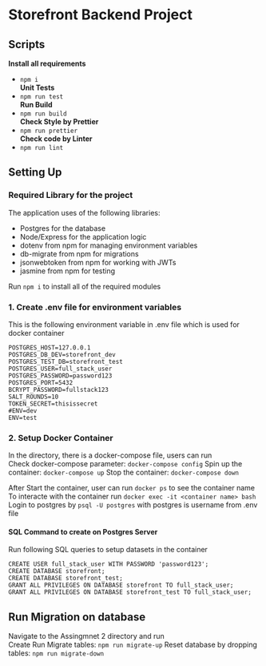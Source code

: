# Storefront Backend Project
## Scripts
**Install all requirements** <br/>
- `npm i` <br/>
**Unit Tests** <br/>
- `npm run test` <br/>
**Run Build** <br/>
- `npm run build` <br/>
**Check Style by Prettier** <br/>
- `npm run prettier` <br/>
**Check code by Linter** <br/>
- `npm run lint` <br/>


## Setting Up
### Required Library for the project
The application uses of the following libraries:
- Postgres for the database
- Node/Express for the application logic
- dotenv from npm for managing environment variables
- db-migrate from npm for migrations
- jsonwebtoken from npm for working with JWTs
- jasmine from npm for testing

Run `npm i` to install all of the required modules <br/>
### 1. Create .env file for environment variables
This is the following environment variable in .env file which is used for docker container
```
POSTGRES_HOST=127.0.0.1
POSTGRES_DB_DEV=storefront_dev
POSTGRES_TEST_DB=storefront_test
POSTGRES_USER=full_stack_user
POSTGRES_PASSWORD=password123
POSTGRES_PORT=5432
BCRYPT_PASSWORD=fullstack123
SALT_ROUNDS=10
TOKEN_SECRET=thisissecret
#ENV=dev
ENV=test
```

### 2. Setup Docker Container
In the directory, there is a docker-compose file, users can run <br/>
Check docker-compose parameter: `docker-compose config`
Spin up the container: `docker-compose up`
Stop the container: `docker-compose down`

After Start the container, user can run `docker ps` to see the container name <br/>
To interacte with the container run `docker exec -it <container name> bash` <br/>
Login to postgres by `psql -U postgres` with postgres is username from .env file <br/>

#### SQL Command to create on Postgres Server
Run following SQL queries to setup datasets in the container <br/>
```
CREATE USER full_stack_user WITH PASSWORD 'password123';
CREATE DATABASE storefront;
CREATE DATABASE storefront_test;
GRANT ALL PRIVILEGES ON DATABASE storefront TO full_stack_user;
GRANT ALL PRIVILEGES ON DATABASE storefront_test TO full_stack_user;
```
## Run Migration on database
Navigate to the Assingmnet 2 directory and run  <br/>
Create 
Run Migrate tables: `npm run migrate-up`
Reset database by dropping tables: `npm run migrate-down` <br/>

